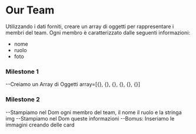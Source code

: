 <!-- Utilizzando i dati forniti, creare un array di oggetti per rappresentare i membri del team.
Ogni membro è caratterizzato dalle seguenti informazioni:
nome
ruolo
foto
MILESTONE 0:
Creare l’array di oggetti con le informazioni fornite.
MILESTONE 1:
Stampare su console, per ogni membro del team, le informazioni di nome, ruolo e la stringa della foto
MILESTONE 2:
Stampare le stesse informazioni su DOM sottoforma di stringhe
BONUS 1:
Trasformare la stringa foto in una immagine effettiva
BONUS 2:
Organizzare i singoli membri in card/schede -->
# Our Team
Utilizzando i dati forniti, creare un array di oggetti per rappresentare i membri del team.
Ogni membro è caratterizzato dalle seguenti informazioni:
- nome
- ruolo
- foto
### **Milestone 1**
--Creiamo un Array di Oggetti array=[{}, {}, {}, {}, {}, {}]
### **Milestone 2**
--Stampiamo nel Dom ogni membro del team, il nome il ruolo e la stringa img
--Stampiamo nel Dom queste informazioni
--Bomus: Inseriamo le immagini creando delle card